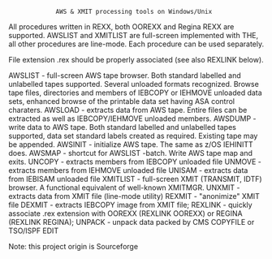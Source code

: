                  AWS & XMIT processing tools on Windows/Unix

All procedures written in REXX, both OOREXX and Regina REXX are supported.
AWSLIST and XMITLIST are full-screen implemented with THE, all other procedures
are line-mode. Each procedure can be used separately. 

File extension .rex should be properly associated (see also REXLINK below).

AWSLIST  - full-screen AWS tape browser. Both standard labelled and unlabelled
           tapes supported. Several unloaded formats recognized.
           Browse tape files, directories and members of IEBCOPY or IEHMOVE
           unloaded data sets, enhanced browse of the printable data set having
           ASA control charaters. 
AWSLOAD  - extracts data from AWS tape. Entire files can be extracted as well
           as IEBCOPY/IEHMOVE unloaded members.
AWSDUMP  - write data to AWS tape. Both standard labelled and unlabelled tapes
           supported, data set standard labels created as required. Existing
           tape may be appended.
AWSINIT  - initialize AWS tape. The same as z/OS IEHINITT does.
AWSMAP   - shortcut for AWSLIST -batch. Write AWS tape map and exits.
UNCOPY   - extracts members from IEBCOPY unloaded file
UNMOVE   - extracts members from IEHMOVE unloaded file
UNISAM   - extracts data from IEBISAM unloaded file
XMITLIST - full-screen XMIT (TRANSMIT, IDTF) browser. A functional equivalent
           of well-known XMITMGR.
UNXMIT   - extracts data from XMIT file (line-mode utility)
REXMIT   - "anonimize" XMIT file
DEXMIT   - extracts IEBCOPY image from XMIT file;
REXLINK  - quickly associate .rex extension with OOREXX (REXLINK OOREXX)
           or REGINA (REXLINK REGINA); 
UNPACK   - unpack data packed by CMS COPYFILE or TSO/ISPF EDIT

Note: this project origin is Sourceforge
